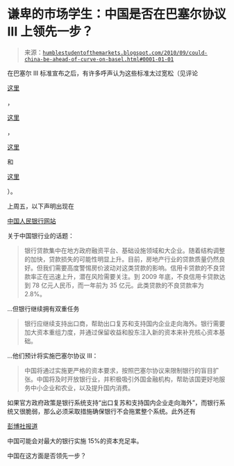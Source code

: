 <!--yml

类别：未分类

日期：2024-05-18 04:36:14

-->

# 谦卑的市场学生：中国是否在巴塞尔协议 III 上领先一步？

> 来源：[`humblestudentofthemarkets.blogspot.com/2010/09/could-china-be-ahead-of-curve-on-basel.html#0001-01-01`](https://humblestudentofthemarkets.blogspot.com/2010/09/could-china-be-ahead-of-curve-on-basel.html#0001-01-01)

在巴塞尔 III 标准宣布之后，有许多呼声认为这些标准太过宽松（见评论

[这里](http://baselinescenario.com/2010/09/16/basel-iii-the-fatal-flaw/)

，

[这里](http://www.usatoday.com/money/industries/banking/2010-09-15-banks15_CV_N.htm)

，

[这里](http://blogs.reuters.com/columns/2010/09/14/another-lehman-will-come-and-should-fail-too/)

和

[这里](http://www.dw-world.de/dw/article/0,,6003659,00.html)

）。

上周五，以下声明出现在

[中国人民银行网站](http://www.pbc.gov.cn/)

关于中国银行业的话题：

> 银行贷款集中在地方政府融资平台、基础设施领域和大企业。随着结构调整的加快，贷款损失的可能性明显上升。目前，房地产行业的贷款质量仍然良好。但我们需要高度警惕房价波动对这类贷款的影响。信用卡贷款的不良贷款率正在迅速上升，潜在风险需要关注。到 2009 年底，不良信用卡贷款达到 78 亿元人民币，而一年前为 35 亿元。此类贷款的不良贷款率为 2.8%。

...但银行继续拥有双重任务

> 银行应继续支持出口商，帮助出口复苏和支持国内企业走向海外。银行需要加大资本重组力度，并通过保留收益和股东注入新的资本来补充核心资本基础。

...他们预计将实施巴塞尔协议 III：

> 中国将通过实施更严格的资本要求，按照巴塞尔协议来限制银行的盲目扩张。中国将及时开放银行业，并积极吸引外国金融机构，帮助该国更好地服务中小企业和农业，以及提升国内消费。

如果官方政府政策是银行系统支持“出口复苏和支持国内企业走向海外”，而银行系统又很脆弱，那么必须采取措施确保银行不会拖累整个系统。此外还有

[彭博社报道](http://www.bloomberg.com/news/2010-09-15/china-said-to-weigh-15-capital-ratio-for-systemically-important-lenders.html)

中国可能会对最大的银行实施 15%的资本充足率。

中国在这方面是否领先一步？
